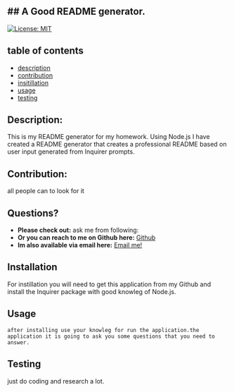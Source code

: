 ## ## A Good README generator.

[![License: MIT](https://img.shields.io/badge/License-MIT-yellow.svg)](https://opensource.org/licenses/MIT)
    
## table of contents 
* [description](#Description)
* [contribution](#Contribution)  
* [insitillation](#Instillation)
* [usage](#Usage)
* [testing](#Testing)

## Description: 
This is my README generator for my homework. Using Node.js I have created a README generator that creates a professional README based on user input generated from Inquirer prompts. 
    
    
## Contribution:
all people can to look for it  
    
## Questions?
* **Please check out:** ask me from following:
* **Or you can reach to me on Github here:** [Github](https://github.com/https://github.com/https://github.com/AmirAshkan7091)
* **Im also available via email here:** [Email me!](amirashsd@yahoo.com) 

## Installation 
    
For instillation you will need to get this application from my Github and install  the Inquirer package with good knowleg of  Node.js.  
    
## Usage 
    
    after installing use your knowleg for run the application.the application it is going to ask you some questions that you need to answer.
    
## Testing 
    
just do coding and research a lot.